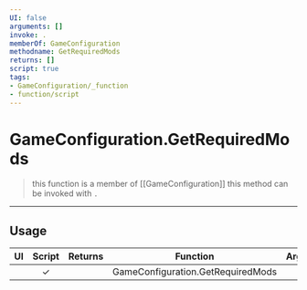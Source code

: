 ```yaml
---
UI: false
arguments: []
invoke: .
memberOf: GameConfiguration
methodname: GetRequiredMods
returns: []
script: true
tags:
- GameConfiguration/_function
- function/script
---
```

# GameConfiguration.GetRequiredMods
> this function is a member of [[GameConfiguration]]
> this method can be invoked with `.`
-----
## Usage
|  UI | Script | Returns | Function | Arguments |
|:---:|:------:|-------:|:--------:|:---------|
| |✓||GameConfiguration.GetRequiredMods||
